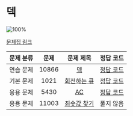 # 덱

![100%](https://progress-bar.xyz/3/?scale=4&title=progress&width=500&color=babaca&suffix=/4)

[문제집 링크](https://www.acmicpc.net/workbook/view/7311)

| 문제 분류 | 문제 | 문제 제목 | 정답 코드 |
| :--: | :--: | :--: | :--: |
| 연습 문제 | 10866 | [덱](https://www.acmicpc.net/problem/10866) | [정답 코드](../Deque/10866-덱.java) |
| 기본 문제 | 1021 | [회전하는 큐](https://www.acmicpc.net/problem/1021) | [정답 코드](../Deque/1021-회전하는큐.java) |
| 응용 문제 | 5430 | [AC](https://www.acmicpc.net/problem/5430) | [정답 코드](../Deque/5430-AC.java) |
| 응용 문제 | 11003 | [최솟값 찾기](https://www.acmicpc.net/problem/11003) | 풀지 않음 |
